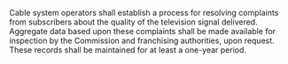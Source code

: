 Cable system operators shall establish a process for resolving complaints from subscribers about the quality of the television signal delivered. Aggregate data based upon these complaints shall be made available for inspection by the Commission and franchising authorities, upon request. These records shall be maintained for at least a one-year period.
              

